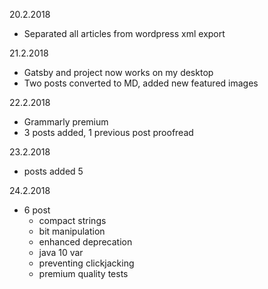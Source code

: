 20.2.2018
- Separated all articles from wordpress xml export

21.2.2018
- Gatsby and project now works on my desktop
- Two posts converted to MD, added new featured images

22.2.2018
- Grammarly premium
- 3 posts added, 1 previous post proofread

23.2.2018
- posts added 5

24.2.2018
- 6 post
    - compact strings
    - bit manipulation
    - enhanced deprecation
    - java 10 var
    - preventing clickjacking
    - premium quality tests